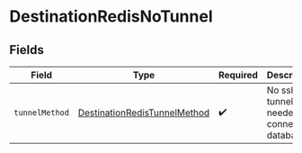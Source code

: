 # DestinationRedisNoTunnel


## Fields

| Field                                                                               | Type                                                                                | Required                                                                            | Description                                                                         |
| ----------------------------------------------------------------------------------- | ----------------------------------------------------------------------------------- | ----------------------------------------------------------------------------------- | ----------------------------------------------------------------------------------- |
| `tunnelMethod`                                                                      | [DestinationRedisTunnelMethod](../../models/shared/DestinationRedisTunnelMethod.md) | :heavy_check_mark:                                                                  | No ssh tunnel needed to connect to database                                         |